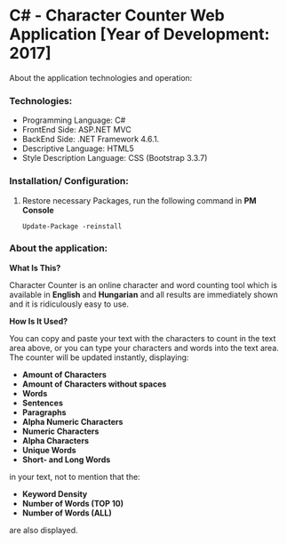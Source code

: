 # C# - Character Counter Web Application [Year of Development: 2017]

About the application technologies and operation:

### Technologies:
- Programming Language: C#
- FrontEnd Side: ASP.NET MVC    
- BackEnd Side: .NET Framework 4.6.1.
- Descriptive Language: HTML5
- Style Description Language: CSS (Bootstrap 3.3.7)

### Installation/ Configuration:

1. Restore necessary Packages, run the following command in **PM Console**

   ```
   Update-Package -reinstall
   ```
     
### About the application:

**What Is This?**

Character Counter is an online character and word counting tool which is available in **English** and **Hungarian** and all results are immediately shown and it is ridiculously easy to use.

**How Is It Used?**

You can copy and paste your text with the characters to count in the text area above, or you can type your characters and words into the text area. 
The counter will be updated instantly, displaying: 
- **Amount of Characters**
- **Amount of Characters without spaces**
- **Words**
- **Sentences**
- **Paragraphs**
- **Alpha Numeric Characters**
- **Numeric Characters**
- **Alpha Characters**
- **Unique Words**
- **Short- and Long Words**

in your text, not to mention that the: 

- **Keyword Density**
- **Number of Words (TOP 10)** 
- **Number of Words (ALL)**

are also displayed.
